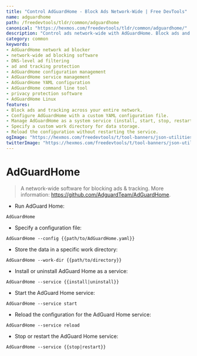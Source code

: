 ```yaml
---
title: "Control AdGuardHome - Block Ads Network-Wide | Free DevTools"
name: adguardhome
path: /freedevtools/tldr/common/adguardhome
canonical: "https://hexmos.com/freedevtools/tldr/common/adguardhome/"
description: "Control ads network-wide with AdGuardHome. Block ads and tracking at the DNS level. Free online tool, no registration required."
category: common
keywords:
- AdGuardHome network ad blocker
- network-wide ad blocking software
- DNS-level ad filtering
- ad and tracking protection
- AdGuardHome configuration management
- AdGuardHome service management
- AdGuardHome YAML configuration
- AdGuardHome command line tool
- privacy protection software
- AdGuardHome Linux
features:
- Block ads and tracking across your entire network.
- Configure AdGuardHome with a custom YAML configuration file.
- Manage AdGuardHome as a system service (install, start, stop, restart).
- Specify a custom work directory for data storage.
- Reload the configuration without restarting the service.
ogImage: "https://hexmos.com/freedevtools/t/tool-banners/json-utilities-banner.png"
twitterImage: "https://hexmos.com/freedevtools/t/tool-banners/json-utilities-banner.png"
---
```


# AdGuardHome

> A network-wide software for blocking ads & tracking.
> More information: <https://github.com/AdguardTeam/AdGuardHome>.

- Run AdGuard Home:

`AdGuardHome`

- Specify a configuration file:

`AdGuardHome --config {{path/to/AdGuardHome.yaml}}`

- Store the data in a specific work directory:

`AdGuardHome --work-dir {{path/to/directory}}`

- Install or uninstall AdGuard Home as a service:

`AdGuardHome --service {{install|uninstall}}`

- Start the AdGuard Home service:

`AdGuardHome --service start`

- Reload the configuration for the AdGuard Home service:

`AdGuardHome --service reload`

- Stop or restart the AdGuard Home service:

`AdGuardHome --service {{stop|restart}}`
